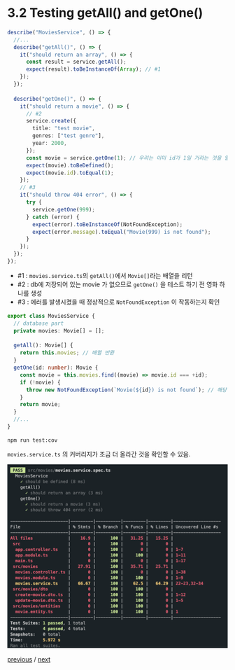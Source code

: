# 3.2 Testing getAll() and getOne()

```ts
describe("MoviesService", () => {
  //...
  describe("getAll()", () => {
    it("should return an array", () => {
      const result = service.getAll();
      expect(result).toBeInstanceOf(Array); // #1
    });
  });

  describe("getOne()", () => {
    it("should return a movie", () => {
      // #2
      service.create({
        title: "test movie",
        genres: ["test genre"],
        year: 2000,
      });
      const movie = service.getOne(1); // 우리는 이미 id가 1일 거라는 것을 알고 있음
      expect(movie).toBeDefined();
      expect(movie.id).toEqual(1);
    });
    // #3
    it("should throw 404 error", () => {
      try {
        service.getOne(999);
      } catch (error) {
        expect(error).toBeInstanceOf(NotFoundException);
        expect(error.message).toEqual("Movie(999) is not found");
      }
    });
  });
});
```

- #1 : `movies.service.ts`의 `getAll()`에서 `Movie[]`라는 배열을 리턴
- #2 : db에 저장되어 있는 movie 가 없으므로 `getOne()` 을 테스트 하기 전 영화 하나를 생성
- #3 : 에러를 발생시켰을 때 정상적으로 `NotFoundException` 이 작동하는지 확인

```ts
export class MoviesService {
  // database part
  private movies: Movie[] = [];

  getAll(): Movie[] {
    return this.movies; // 배열 반환
  }
  getOne(id: number): Movie {
    const movie = this.movies.find((movie) => movie.id === +id);
    if (!movie) {
      throw new NotFoundException(`Movie(${id}) is not found`); // 해당 영화 아이디가 없을 때 에러 발생
    }
    return movie;
  }
  //...
}
```

```
npm run test:cov
```

`movies.service.ts` 의 커버리지가 조금 더 올라간 것을 확인할 수 있음.

![](img/testing-after.png)

[previous](3.1.your-first-unit-test.md) / [next](3.3.testing-delete-and-create.md)
